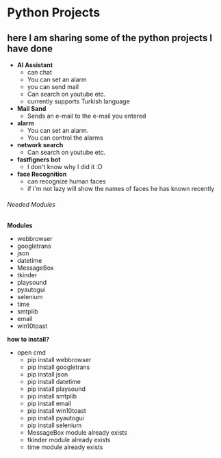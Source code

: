 # Python Projects

## here I am sharing some of the python projects I have done

  - **AI Assistant** <br/>
    - can chat 
    - You can set an alarm
    - you can send mail
    - Can search on youtube etc.
    - currently supports Turkish language 
  - **Mail Sand** <br/>
    - Sends an e-mail to the e-mail you entered
  - **alarm** <br/>
    - You can set an alarm.
    - You can control the alarms
  - **network search** <br/>
    - Can search on youtube etc.
  - **fastfigners bot** <br/>
    - I don't know why I did it :D
  - **face Recognition**
    - can recognize human faces
    - if i'm not lazy will show the names of faces he has known recently

###### Needed Modules

**Modules**
- webbrowser
- googletrans
- json
- datetime
- MessageBox
- tkinder
- playsound
- pyautogui
- selenium
- time
- smtplib
- email
- win10toast

**how to install?**
   - open cmd
      - pip install webbrowser
      - pip install googletrans
      - pip install json
      - pip install datetime
      - pip install playsound
      - pip install smtplib
      - pip install email
      - pip install win10toast
      - pip install pyautogui
      - pip install selenium
      - MessageBox module already exists
      - tkinder module already exists
      - time module already exists
